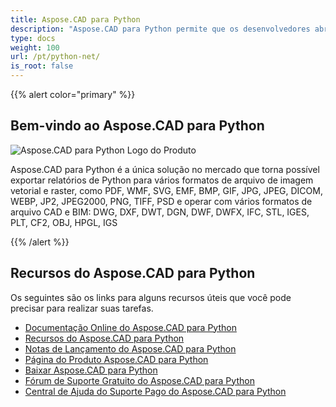 ```yaml
---
title: Aspose.CAD para Python
description: "Aspose.CAD para Python permite que os desenvolvedores abram, leiam e processem formatos de arquivo CAD e BIM, como: DWG, DXF, DWT e outros formatos, como: DGN, DWF, DWFX, IFC, STL, IGES, PLT, CF2, OBJ, HPGL, IGS."
type: docs
weight: 100
url: /pt/python-net/
is_root: false
---
```


{{% alert color="primary" %}}

## **Bem-vindo ao Aspose.CAD para Python**

![Aspose.CAD para Python Logo do Produto](/_assets/home_4.png)

Aspose.CAD para Python é a única solução no mercado que torna possível exportar relatórios de Python para vários formatos de arquivo de imagem vetorial e raster, como PDF, WMF, SVG, EMF, BMP, GIF, JPG, JPEG, DICOM, WEBP, JP2, JPEG2000, PNG, TIFF, PSD e operar com vários formatos de arquivo CAD e BIM: DWG, DXF, DWT, DGN, DWF, DWFX, IFC, STL, IGES, PLT, CF2, OBJ, HPGL, IGS

{{% /alert %}}

## **Recursos do Aspose.CAD para Python**

Os seguintes são os links para alguns recursos úteis que você pode precisar para realizar suas tarefas.

- [Documentação Online do Aspose.CAD para Python](/pt/cad/python-net/)
- [Recursos do Aspose.CAD para Python](/pt/cad/python-net/features-overview/)
- [Notas de Lançamento do Aspose.CAD para Python](https://releases.aspose.com/cad/python-net/release-notes/)
- [Página do Produto Aspose.CAD para Python](https://products.aspose.com/cad/python-net/)
- [Baixar Aspose.CAD para Python](https://downloads.aspose.com/cad/python-net)
- [Fórum de Suporte Gratuito do Aspose.CAD para Python](https://forum.aspose.com/c/cad/19)
- [Central de Ajuda do Suporte Pago do Aspose.CAD para Python](https://helpdesk.aspose.com/)
